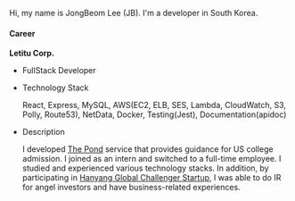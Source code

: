 Hi, my name is JongBeom Lee (JB). I'm a developer in South Korea.

#### Career

**Letitu Corp.**

- FullStack Developer
- Technology Stack

  React, Express, MySQL, AWS(EC2, ELB, SES, Lambda, CloudWatch, S3, Polly, Route53), NetData, Docker, Testing(Jest), Documentation(apidoc)

- Description

  I developed [The Pond](https://diveintothepond.com/) service that provides guidance for US college admission. I joined as an intern and switched to a full-time employee. I studied and experienced various technology stacks. In addition, by participating in [Hanyang Global Challenger Startup](https://www.sedaily.com/NewsVIew/260YA2VEVE), I was able to do IR for angel investors and have business-related experiences.
